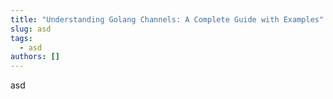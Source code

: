 ```yaml
---
title: "Understanding Golang Channels: A Complete Guide with Examples"
slug: asd
tags:
  - asd
authors: []
---
```

asd
